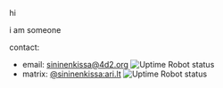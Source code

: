hi

i am someone

contact:

- email: [sininenkissa@4d2.org](mailto:sininenkissa@4d2.org) ![Uptime Robot status](https://img.shields.io/uptimerobot/status/m796295589-dfe0f9d4ad6952bb19aa1156?up_message=online&up_color=green&down_message=offline&down_color=red&label=4d2.org%20status)
- matrix: [@sininenkissa:ari.lt](https://matrix.to/#/@sininenkissa:ari.lt/) ![Uptime Robot status](https://img.shields.io/uptimerobot/status/m796295609-7284a4070cdd8ea00ca8e3ff?up_message=online&up_color=green&down_message=offline&down_color=red&label=ari.lt%20status)

